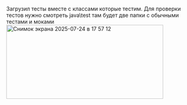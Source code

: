 Загрузил тесты вместе с классами которые тестим.
Для проверки тестов нужно смотреть java\test там будет две папки с обычными тестами и моками
<img width="413" height="195" alt="Снимок экрана 2025-07-24 в 17 57 12" src="https://github.com/user-attachments/assets/42036e69-ebc4-4f61-9d2b-c6f76a46131f" />
